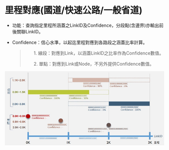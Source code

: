 # 里程對應(國道/快速公路/一般省道)

* 功能：查詢指定里程所涵蓋之LinkID及Confidence，分段點(含邊界)亦輸出前後關聯LinkID。

* Confidence：信心水準，以起迄里程對應到各路段之涵蓋比率計算。

  > &emsp;&emsp;1\. 線段：對應到Link，以涵蓋LinkID之比率作為Confidence數值。
  >
  > &emsp;&emsp;2\. 單點：對應到Link或Node，不另外提供Confidence數值。


![](001.jpg)

